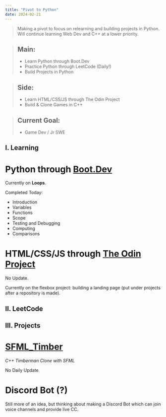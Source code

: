 ```yaml
---
title: "Pivot to Python"
date: 2024-02-21
---
```


> Making a pivot to focus on relearning and building projects in Python.
> Will continue learning Web Dev and C++ at a lower priority.

> ## Main:
> * Learn Python through Boot.Dev
> * Practice Python through LeetCode (Daily!)
> * Build Projects in Python

> ## Side:
> * Learn HTML/CSS/JS through The Odin Project
> * Build & Clone Games in C++

> ## Current Goal:
> * Game Dev / Jr SWE 

## I. Learning

# Python through [Boot.Dev](https://www.boot.dev/tracks/backend)

Currently on **Loops**.

Completed Today:
* Introduction
* Variables
* Functions
* Scope
* Testing and Debugging
* Computing
* Comparisons

# HTML/CSS/JS through [The Odin Project](https://www.theodinproject.com/)

No Update.

Currently on the flexbox project: building a landing page (put under
projects after a repository is made).

## II. LeetCode
<!--
[ProblemNameHere](pasteLinkHere)
-->
<!-- Optional Discussion -->

<!--```
pasteCodeHere
``` -->

## III. Projects

# [SFML_Timber](https://github.com/Edyth-K/SFML_Timber) 

*C++ Timberman Clone with SFML*

No Daily Update

# Discord Bot (?)

Still more of an idea, but thinking about making a Discord Bot which can join voice channels and provide live CC.
